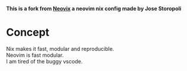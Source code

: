 **This is a fork from [Neovix](https://github.com/storopoli/neovix) a neovim nix config made by Jose Storopoli**

# Concept
Nix makes it fast, modular and reproducible. \
Neovim is fast modular. \
I am tired of the buggy vscode.
